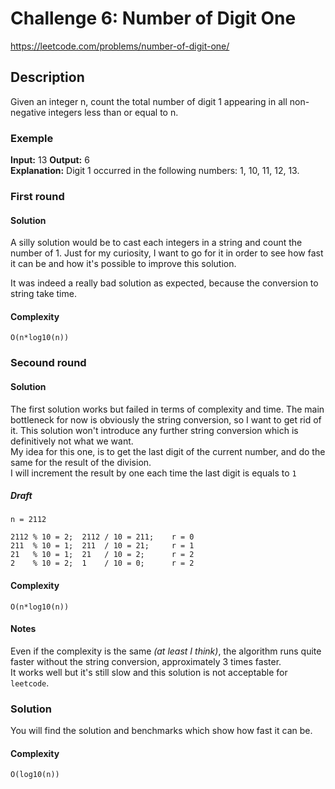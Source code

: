 # Challenge 6: Number of Digit One

https://leetcode.com/problems/number-of-digit-one/

## Description

Given an integer n, count the total number of digit 1 appearing in all non-negative integers less than or equal to n.

### Exemple

**Input:** 13
**Output:** 6    
**Explanation:** Digit 1 occurred in the following numbers: 1, 10, 11, 12, 13.   


### First round
#### Solution

A silly solution would be to cast each integers in a string and count the number of 1. Just for my curiosity, 
I want to go for it in order to see how fast it can be and how it's possible to improve this solution.

It was indeed a really bad solution as expected, because the conversion to string take time.


#### Complexity
`O(n*log10(n))`



### Secound round
#### Solution

The first solution works but failed in terms of complexity and time. The main bottleneck for now is obviously the string conversion,
 so I want to get rid of it. This solution won't introduce any further string conversion which is definitively not what we want.    
My idea for this one, is to get the last digit of the current number, and do the same for the result of the division.    
I will increment the result by one each time the last digit is equals to `1`

##### Draft
```
n = 2112

2112 % 10 = 2;  2112 / 10 = 211;    r = 0
211  % 10 = 1;  211  / 10 = 21;     r = 1
21   % 10 = 1;  21   / 10 = 2;      r = 2
2    % 10 = 2;  1    / 10 = 0;      r = 2   
```

#### Complexity
`O(n*log10(n))`

#### Notes
Even if the complexity is the same *(at least I think)*, the algorithm runs quite faster without the string conversion, 
approximately 3 times faster.    
It works well but it's still slow and this solution is not acceptable for `leetcode`.    


### Solution

You will find the solution and benchmarks which show how fast it can be.

#### Complexity
`O(log10(n))`